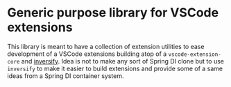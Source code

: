 # Generic purpose library for VSCode extensions
This library is meant to have a collection of extension utilities to ease development of
a VSCode extensions building atop of a `vscode-extension-core` and
[inversify](http://inversify.io/). Idea is not to make any sort of Spring DI clone but to
use `inversify` to make it easier to build extensions and provide some of a same ideas
from a Spring DI container system.
